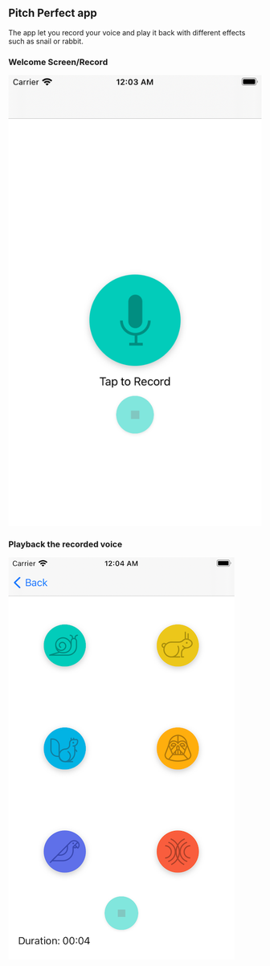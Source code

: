 ## Pitch Perfect app

The app let you record your voice and play it back with different effects such as snail or rabbit.  

### Welcome Screen/Record 
![Screenshot](welcomeScreen.png)

### Playback the recorded voice 
![Screenshot](playbackScreen.png)
